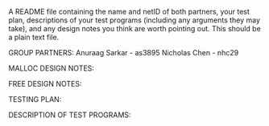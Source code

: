 A README file containing the name and netID of both partners, your test plan, descriptions
of your test programs (including any arguments they may take), and any design notes you
think are worth pointing out. This should be a plain text file.

GROUP PARTNERS:
Anuraag Sarkar - as3895
Nicholas Chen - nhc29

MALLOC DESIGN NOTES:

FREE DESIGN NOTES:

TESTING PLAN:

DESCRIPTION OF TEST PROGRAMS: